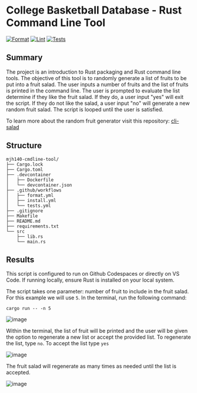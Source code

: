 # College Basketball Database - Rust Command Line Tool

[![Format](https://github.com/nogibjj/mjh140-cmdline-tool/actions/workflows/format.yml/badge.svg)](https://github.com/nogibjj/mjh140-cmdline-tool/actions/workflows/format.yml)  [![Lint](https://github.com/nogibjj/mjh140-cmdline-tool/actions/workflows/lint.yml/badge.svg)](https://github.com/nogibjj/mjh140-cmdline-tool/actions/workflows/lint.yml)  [![Tests](https://github.com/nogibjj/mjh140-cmdline-tool/actions/workflows/tests.yml/badge.svg)](https://github.com/nogibjj/mjh140-cmdline-tool/actions/workflows/tests.yml)

## Summary

The project is an introduction to Rust packaging and Rust command line tools. The objective of this tool is to randomly generate a list of fruits to be put into a fruit salad. The user inputs a number of fruits and the list of fruits is printed in the command line. The user is prompted to evaluate the list determine if they like the fruit salad. If they do, a user input "yes" will exit the script. If they do not like the salad, a user input "no" will generate a new random fruit salad. The script is looped until the user is satisfied.

To learn more about the random fruit generator visit this repository: [cli-salad](https://github.com/nogibjj/rust-data-engineering/blob/main/cli-salad/src/lib.rs)


## Structure
```text
mjh140-cmdline-tool/
├── Cargo.lock
├── Cargo.toml
├── .devcontainer
│   ├── Dockerfile
│   └── devcontainer.json
├── .github/workflows
│   ├── format.yml
│   ├── install.yml
│   └── tests.yml
├── .gitignore
├── Makefile
├── README.md
├── requirements.txt
└── src
    ├── lib.rs
    └── main.rs
```

## Results
This script is configured to run on Github Codespaces or directly on VS Code. If running locally, ensure Rust is installed on your local system.

The script takes one parameter: number of fruit to include in the fruit salad. For this example we will use `5`. In the terminal, run the following command:

`cargo run -- -n 5`

![image](https://github.com/nogibjj/mjh140-cmdline-tool/assets/114833075/8d2b2107-015b-464e-b747-9b74c6699677)

Within the terminal, the list of fruit will be printed and the user will be given the option to regenerate a new list or accept the provided list. To regenerate the list, type `no`. To accept the list type `yes`

![image](https://github.com/nogibjj/mjh140-cmdline-tool/assets/114833075/28c5564f-c29f-4794-9050-b8e5686f31fa)

The fruit salad will regenerate as many times as needed until the list is accepted.

![image](https://github.com/nogibjj/mjh140-cmdline-tool/assets/114833075/a7457112-382a-44ab-a080-a4035319c80c)



